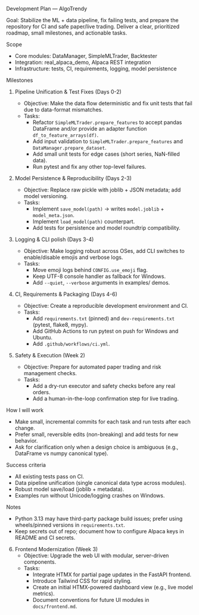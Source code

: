 Development Plan — AlgoTrendy

Goal: Stabilize the ML + data pipeline, fix failing tests, and prepare the repository for CI and safe paper/live trading. Deliver a clear, prioritized roadmap, small milestones, and actionable tasks.

Scope
- Core modules: DataManager, SimpleMLTrader, Backtester
- Integration: real_alpaca_demo, Alpaca REST integration
- Infrastructure: tests, CI, requirements, logging, model persistence

Milestones
1. Pipeline Unification & Test Fixes (Days 0-2)
   - Objective: Make the data flow deterministic and fix unit tests that fail due to data-format mismatches.
   - Tasks:
     - Refactor `SimpleMLTrader.prepare_features` to accept pandas DataFrame and/or provide an adapter function `df_to_feature_arrays(df)`.
     - Add input validation to `SimpleMLTrader.prepare_features` and `DataManager.prepare_dataset`.
     - Add small unit tests for edge cases (short series, NaN-filled data).
     - Run pytest and fix any other top-level failures.

2. Model Persistence & Reproducibility (Days 2-3)
   - Objective: Replace raw pickle with joblib + JSON metadata; add model versioning.
   - Tasks:
     - Implement `save_model(path)` → writes `model.joblib` + `model_meta.json`.
     - Implement `load_model(path)` counterpart.
     - Add tests for persistence and model roundtrip compatibility.

3. Logging & CLI polish (Days 3-4)
   - Objective: Make logging robust across OSes, add CLI switches to enable/disable emojis and verbose logs.
   - Tasks:
     - Move emoji logs behind `CONFIG.use_emoji` flag.
     - Keep UTF-8 console handler as fallback for Windows.
     - Add `--quiet`, `--verbose` arguments in examples/ demos.

4. CI, Requirements & Packaging (Days 4-6)
   - Objective: Create a reproducible development environment and CI.
   - Tasks:
     - Add `requirements.txt` (pinned) and `dev-requirements.txt` (pytest, flake8, mypy).
     - Add GitHub Actions to run pytest on push for Windows and Ubuntu.
     - Add `.github/workflows/ci.yml`.

5. Safety & Execution (Week 2)
   - Objective: Prepare for automated paper trading and risk management checks.
   - Tasks:
     - Add a dry-run executor and safety checks before any real orders.
     - Add a human-in-the-loop confirmation step for live trading.

How I will work
- Make small, incremental commits for each task and run tests after each change.
- Prefer small, reversible edits (non-breaking) and add tests for new behavior.
- Ask for clarification only when a design choice is ambiguous (e.g., DataFrame vs numpy canonical type).

Success criteria
- All existing tests pass on CI.
- Data pipeline unification (single canonical data type across modules).
- Robust model save/load (joblib + metadata).
- Examples run without Unicode/logging crashes on Windows.

Notes
- Python 3.13 may have third-party package build issues; prefer using wheels/pinned versions in `requirements.txt`.
- Keep secrets out of repo; document how to configure Alpaca keys in README and CI secrets.

6. Frontend Modernization (Week 3)
   - Objective: Upgrade the web UI with modular, server-driven components.
   - Tasks:
     - Integrate HTMX for partial page updates in the FastAPI frontend.
     - Introduce Tailwind CSS for rapid styling.
     - Create an initial HTMX-powered dashboard view (e.g., live model metrics).
     - Document conventions for future UI modules in `docs/frontend.md`.
